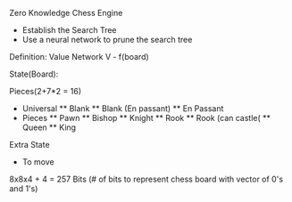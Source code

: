 Zero Knowledge Chess Engine

* Establish the Search Tree
* Use a neural network to prune the search tree

Definition: Value Network
V - f(board)

State(Board):


Pieces(2+7*2 = 16)
* Universal
** Blank
** Blank (En passant)
** En Passant
* Pieces
** Pawn
** Bishop
** Knight
** Rook
** Rook (can castle(
** Queen
** King

Extra State
* To move


8x8x4 + 4 = 257 Bits (# of bits to represent chess board with vector of 0's and 1's)
